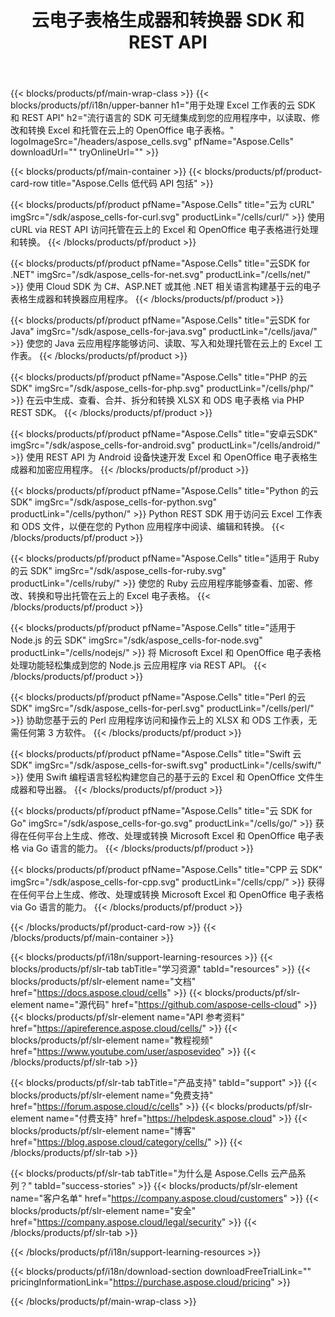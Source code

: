 ﻿---
title: 云电子表格生成器和转换器 SDK 和 REST API
description: 流行语言的 SDK 可无缝集成到您的应用程序中，以读取、修改和转换托管在云上的 Excel 和 OpenOffice 电子表格
weight: 10
url: /zh/family
---
{{< blocks/products/pf/main-wrap-class >}}
{{< blocks/products/pf/i18n/upper-banner h1="用于处理 Excel 工作表的云 SDK 和 REST API" h2="流行语言的 SDK 可无缝集成到您的应用程序中，以读取、修改和转换 Excel 和托管在云上的 OpenOffice 电子表格。" logoImageSrc="/headers/aspose_cells.svg" pfName="Aspose.Cells" downloadUrl="" tryOnlineUrl="" >}}

{{< blocks/products/pf/main-container >}}
{{< blocks/products/pf/product-card-row title="Aspose.Cells 低代码 API 包括" >}}

{{< blocks/products/pf/product pfName="Aspose.Cells" title="云为 cURL" imgSrc="/sdk/aspose_cells-for-curl.svg" productLink="/cells/curl/" >}}
使用 cURL via REST API 访问托管在云上的 Excel 和 OpenOffice 电子表格进行处理和转换。
{{< /blocks/products/pf/product >}}

{{< blocks/products/pf/product pfName="Aspose.Cells" title="云SDK for .NET" imgSrc="/sdk/aspose_cells-for-net.svg" productLink="/cells/net/" >}}
使用 Cloud SDK 为 C#、ASP.NET 或其他 .NET 相关语言构建基于云的电子表格生成器和转换器应用程序。
{{< /blocks/products/pf/product >}}

{{< blocks/products/pf/product pfName="Aspose.Cells" title="云SDK for Java" imgSrc="/sdk/aspose_cells-for-java.svg" productLink="/cells/java/" >}}
使您的 Java 云应用程序能够访问、读取、写入和处理托管在云上的 Excel 工作表。
{{< /blocks/products/pf/product >}}

{{< blocks/products/pf/product pfName="Aspose.Cells" title="PHP 的云 SDK" imgSrc="/sdk/aspose_cells-for-php.svg" productLink="/cells/php/" >}}
在云中生成、查看、合并、拆分和转换 XLSX 和 ODS 电子表格 via PHP REST SDK。
{{< /blocks/products/pf/product >}}

{{< blocks/products/pf/product pfName="Aspose.Cells" title="安卓云SDK" imgSrc="/sdk/aspose_cells-for-android.svg" productLink="/cells/android/" >}}
使用 REST API 为 Android 设备快速开发 Excel 和 OpenOffice 电子表格生成器和加密应用程序。
{{< /blocks/products/pf/product >}}

{{< blocks/products/pf/product pfName="Aspose.Cells" title="Python 的云 SDK" imgSrc="/sdk/aspose_cells-for-python.svg" productLink="/cells/python/" >}}
Python REST SDK 用于访问云 Excel 工作表和 ODS 文件，以便在您的 Python 应用程序中阅读、编辑和转换。
{{< /blocks/products/pf/product >}}

{{< blocks/products/pf/product pfName="Aspose.Cells" title="适用于 Ruby 的云 SDK" imgSrc="/sdk/aspose_cells-for-ruby.svg" productLink="/cells/ruby/" >}}
使您的 Ruby 云应用程序能够查看、加密、修改、转换和导出托管在云上的 Excel 电子表格。
{{< /blocks/products/pf/product >}}

{{< blocks/products/pf/product pfName="Aspose.Cells" title="适用于 Node.js 的云 SDK" imgSrc="/sdk/aspose_cells-for-node.svg" productLink="/cells/nodejs/" >}}
将 Microsoft Excel 和 OpenOffice 电子表格处理功能轻松集成到您的 Node.js 云应用程序 via REST API。
{{< /blocks/products/pf/product >}}

{{< blocks/products/pf/product pfName="Aspose.Cells" title="Perl 的云 SDK" imgSrc="/sdk/aspose_cells-for-perl.svg" productLink="/cells/perl/" >}}
协助您基于云的 Perl 应用程序访问和操作云上的 XLSX 和 ODS 工作表，无需任何第 3 方软件。
{{< /blocks/products/pf/product >}}

{{< blocks/products/pf/product pfName="Aspose.Cells" title="Swift 云 SDK" imgSrc="/sdk/aspose_cells-for-swift.svg" productLink="/cells/swift/" >}}
使用 Swift 编程语言轻松构建您自己的基于云的 Excel 和 OpenOffice 文件生成器和导出器。
{{< /blocks/products/pf/product >}}

{{< blocks/products/pf/product pfName="Aspose.Cells" title="云 SDK for Go" imgSrc="/sdk/aspose_cells-for-go.svg" productLink="/cells/go/" >}}
获得在任何平台上生成、修改、处理或转换 Microsoft Excel 和 OpenOffice 电子表格 via Go 语言的能力。
{{< /blocks/products/pf/product >}}

{{< blocks/products/pf/product pfName="Aspose.Cells" title="CPP 云 SDK" imgSrc="/sdk/aspose_cells-for-cpp.svg" productLink="/cells/cpp/" >}}
获得在任何平台上生成、修改、处理或转换 Microsoft Excel 和 OpenOffice 电子表格 via Go 语言的能力。
{{< /blocks/products/pf/product >}}

{{< /blocks/products/pf/product-card-row >}}
{{< /blocks/products/pf/main-container >}}

{{< blocks/products/pf/i18n/support-learning-resources >}}
{{< blocks/products/pf/slr-tab tabTitle="学习资源" tabId="resources" >}}
{{< blocks/products/pf/slr-element name="文档" href="https://docs.aspose.cloud/cells" >}}
{{< blocks/products/pf/slr-element name="源代码" href="https://github.com/aspose-cells-cloud" >}}
{{< blocks/products/pf/slr-element name="API 参考资料" href="https://apireference.aspose.cloud/cells/" >}}
{{< blocks/products/pf/slr-element name="教程视频" href="https://www.youtube.com/user/asposevideo" >}}
{{< /blocks/products/pf/slr-tab >}}

{{< blocks/products/pf/slr-tab tabTitle="产品支持" tabId="support" >}}
{{< blocks/products/pf/slr-element name="免费支持" href="https://forum.aspose.cloud/c/cells" >}}
{{< blocks/products/pf/slr-element name="付费支持" href="https://helpdesk.aspose.cloud" >}}
{{< blocks/products/pf/slr-element name="博客" href="https://blog.aspose.cloud/category/cells/" >}}
{{< /blocks/products/pf/slr-tab >}}

{{< blocks/products/pf/slr-tab tabTitle="为什么是 Aspose.Cells 云产品系列？" tabId="success-stories" >}}
{{< blocks/products/pf/slr-element name="客户名单" href="https://company.aspose.cloud/customers" >}}
{{< blocks/products/pf/slr-element name="安全" href="https://company.aspose.cloud/legal/security" >}}
{{< /blocks/products/pf/slr-tab >}}

{{< /blocks/products/pf/i18n/support-learning-resources >}}

{{< blocks/products/pf/i18n/download-section downloadFreeTrialLink="" pricingInformationLink="https://purchase.aspose.cloud/pricing" >}}

{{< /blocks/products/pf/main-wrap-class >}}
